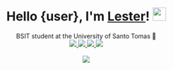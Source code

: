 <div align="center">
   <h1>Hello {user}, I'm <a href="https://chickencombo.github.io/portfolio">Lester</a>! <img src="https://media.giphy.com/media/hvRJCLFzcasrR4ia7z/giphy.gif" width="30px"></h1>
   <div>
      BSIT student at the University of Santo Tomas 🐯
   </div>
   <a href="https://github.com/ChickenCombo" target="_blank">
      <img src="https://shields.io/badge/GitHub-1e1e2e?logo=github&logoColor=abb2cd&style=flat-square"/>
   </a>
   <a href="https://www.linkedin.com/in/johnlestercuadra/" target="_blank">
      <img src="https://shields.io/badge/LinkedIn-1e1e2e?logo=linkedin&logoColor=abb2cd&style=flat-square"/>
   </a>
   <a href="mailto:johnlestercuadra.dev@gmail.com" target="_blank">
      <img src="https://shields.io/badge/Gmail-1e1e2e?logo=gmail&logoColor=abb2cd&style=flat-square"/>
   </a>
   <a href="https://discordapp.com/users/322911098640793601" target="_blank">
      <img src="https://shields.io/badge/Discord-1e1e2e?logo=discord&logoColor=abb2cd&style=flat-square"/>
   </a>
   <br />
   <br />
   <img src="https://github-readme-stats.vercel.app/api/top-langs/?username=chickencombo&hide_title=false&langs_count=8&layout=compact&hide_border=true&bg_color=1e1e2e&text_color=cdd6f4&icon_color=cba6f7&title_color=94e2d5" />
</div>
